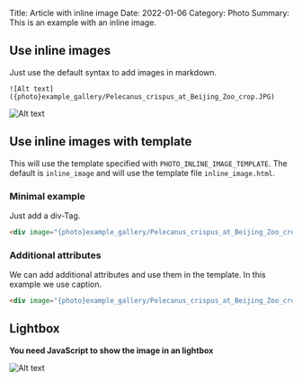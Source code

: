 Title: Article with inline image
Date: 2022-01-06
Category: Photo
Summary: This is an example with an inline image.

## Use inline images

Just use the default syntax to add images in markdown.

```
![Alt text]({photo}example_gallery/Pelecanus_crispus_at_Beijing_Zoo_crop.JPG)
```

![Alt text]({photo}example_gallery/Pelecanus_crispus_at_Beijing_Zoo_crop.JPG)

## Use inline images with template

This will use the template specified with ```PHOTO_INLINE_IMAGE_TEMPLATE```.
The default is ```inline_image``` and will use the template file ```inline_image.html```.

### Minimal example

Just add a div-Tag.

```html
<div image="{photo}example_gallery/Pelecanus_crispus_at_Beijing_Zoo_crop.JPG"></div>
```

<div image="{photo}example_gallery/Pelecanus_crispus_at_Beijing_Zoo_crop.JPG"></div>

### Additional attributes

We can add additional attributes and use them in the template. In this example we use caption.

```html
<div image="{photo}example_gallery/Pelecanus_crispus_at_Beijing_Zoo_crop.JPG" caption="This is a custom caption"></div>
```

<div image="{photo}example_gallery/Pelecanus_crispus_at_Beijing_Zoo_crop.JPG" caption="This is a custom caption"></div>


Lightbox
--------

**You need JavaScript to show the image in an lightbox**

![Alt text]({lightbox}example_gallery/Pelecanus_crispus_at_Beijing_Zoo_crop.JPG)
